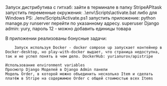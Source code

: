 Запуск дистрибутива с гитхаб:
    зайти в терминале в папку StripeAPItask
    запустить переменные окружения: .\env\Scripts\activate.bat
                                    либо для Windows PS:
                                    ./env/Scripts/Activate.ps1
    запустить приложение: python manage.py runserver
    перейти по указанному адресу. 
    superuser Django admin: yury, пароль 12 - можно добавить единицы товара



В приложении реализованы бонусные задачи:

        Запуск используя Docker - docker compose up запускает контейнер в Docker-desktop, но play-with-docker выдает, что страница недоступна, так и не успел понять в чем дело. DockerHub: yurianurov/apistripe

    Использование environment variables
    Просмотр Django Моделей в Django Admin панели
    Модель Order, в которой можно объединить несколько Item и сделать платёж в Stripe на содержимое Order c общей стоимостью всех Items
